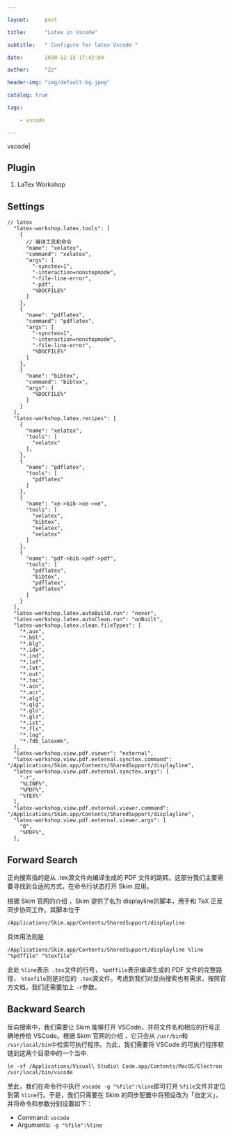 ```yaml
---

layout:     post

title:      "Latex in Vscode"

subtitle:   " Configure for latex Vscode "

date:       2020-12-15 17:42:00

author:     "Zz"

header-img: "img/default-bg.jpeg"

catalog: true

tags:

    - vscode

---
```


vscode|

## Plugin

1. LaTex Workshop

## Settings

```
// latex
  "latex-workshop.latex.tools": [
    {
      // 编译工具和命令
      "name": "xelatex",
      "command": "xelatex",
      "args": [
        "-synctex=1",
        "-interaction=nonstopmode",
        "-file-line-error",
        "-pdf",
        "%DOCFILE%"
      ]
    },
    {
      "name": "pdflatex",
      "command": "pdflatex",
      "args": [
        "-synctex=1",
        "-interaction=nonstopmode",
        "-file-line-error",
        "%DOCFILE%"
      ]
    },
    {
      "name": "bibtex",
      "command": "bibtex",
      "args": [
        "%DOCFILE%"
      ]
    }
  ],
  "latex-workshop.latex.recipes": [
    {
      "name": "xelatex",
      "tools": [
        "xelatex"
      ],
    },
    {
      "name": "pdflatex",
      "tools": [
        "pdflatex"
      ]
    },
    {
      "name": "xe->bib->xe->xe",
      "tools": [
        "xelatex",
        "bibtex",
        "xelatex",
        "xelatex"
      ]
    },
    {
      "name": "pdf->bib->pdf->pdf",
      "tools": [
        "pdflatex",
        "bibtex",
        "pdflatex",
        "pdflatex"
      ]
    }
  ],
  "latex-workshop.latex.autoBuild.run": "never",
  "latex-workshop.latex.autoClean.run": "onBuilt",
  "latex-workshop.latex.clean.fileTypes": [
    "*.aux",
    "*.bbl",
    "*.blg",
    "*.idx",
    "*.ind",
    "*.lof",
    "*.lot",
    "*.out",
    "*.toc",
    "*.acn",
    "*.acr",
    "*.alg",
    "*.glg",
    "*.glo",
    "*.gls",
    "*.ist",
    "*.fls",
    "*.log",
    "*.fdb_latexmk",
  ],
  "latex-workshop.view.pdf.viewer": "external",
  "latex-workshop.view.pdf.external.synctex.command": "/Applications/Skim.app/Contents/SharedSupport/displayline",
  "latex-workshop.view.pdf.external.synctex.args": [
    "-r",
    "%LINE%",
    "%PDF%",
    "%TEX%"
  ],
  "latex-workshop.view.pdf.external.viewer.command": "/Applications/Skim.app/Contents/SharedSupport/displayline",
  "latex-workshop.view.pdf.external.viewer.args": [
    "0",
    "%PDF%",
  ],
```

## Forward Search

正向搜索指的是从 .tex源文件向编译生成的 PDF 文件的跳转。这部分我们主要需要寻找到合适的方式，在命令行状态打开 Skim 应用。

根据 Skim 官网的介绍 ，Skim 提供了名为 displayline的脚本，用于和 TeX 正反同步协同工作。其脚本位于

```
/Applications/Skim.app/Contents/SharedSupport/displayline
```

具体用法则是

```
/Applications/Skim.app/Contents/SharedSupport/displayline %line "%pdffile" "%texfile"
```

此处 `%line`表示` .tex`文件的行号， `%pdffile`表示编译生成的 PDF 文件的完整路径， `%texfile`则是对应的` .tex`源文件。考虑到我们对反向搜索也有需求，按照官方文档，我们还需要加上 `-r`参数。

## Backward Search

反向搜索中，我们需要让 Skim 能够打开 VSCode，并将文件名和相应的行号正确地传给 VSCode。根据 Skim 官网的介绍 ，它只会从 `/usr/bin`和 `/usr/local/bin`中检索可执行程序。为此，我们需要将 VSCode 的可执行程序软链到这两个目录中的一个当中.

```
ln -sf /Applications/Visual\ Studio\ Code.app/Contents/MacOS/Electron /usr/local/bin/vscode
```

至此，我们在命令行中执行 `vscode -g "%file":%line`即可打开 `%file`文件并定位到第 `%line`行。于是，我们只需要在 Skim 的同步配置中将预设改为「自定义」，并将命令和参数分别设置如下：

- Command: `vscode`
- Arguments: `-g "%file":%line`